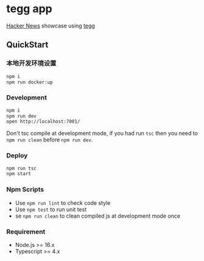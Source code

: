 # tegg app

[Hacker News](https://news.ycombinator.com/) showcase using [tegg](https://github.com/eggjs/tegg)

## QuickStart

### 本地开发环境设置

```bash
npm i
npm run docker:up
```

### Development

```bash
npm i
npm run dev
open http://localhost:7001/
```

Don't tsc compile at development mode, if you had run `tsc` then you need to `npm run clean` before `npm run dev`.

### Deploy

```bash
npm run tsc
npm start
```

### Npm Scripts

- Use `npm run lint` to check code style
- Use `npm test` to run unit test
- se `npm run clean` to clean compiled js at development mode once

### Requirement

- Node.js >= 16.x
- Typescript >= 4.x
